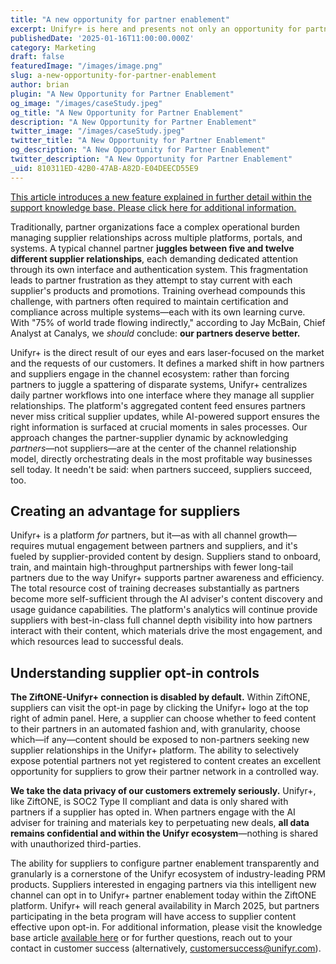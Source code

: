 ```yaml
---
title: "A new opportunity for partner enablement"
excerpt: Unifyr+ is here and presents not only an opportunity for partners to streamline multi-supplier engagement workflows, but for suppliers to enable their partners.
publishedDate: '2025-01-16T11:00:00.000Z'
category: Marketing
draft: false
featuredImage: "/images/image.png"
slug: a-new-opportunity-for-partner-enablement
author: brian
plugin: "A New Opportunity for Partner Enablement"
og_image: "/images/caseStudy.jpeg"
og_title: "A New Opportunity for Partner Enablement"
description: "A New Opportunity for Partner Enablement"
twitter_image: "/images/caseStudy.jpeg"
twitter_title: "A New Opportunity for Partner Enablement"
og_description: "A New Opportunity for Partner Enablement"
twitter_description: "A New Opportunity for Partner Enablement"
_uid: 810311ED-42B0-47AB-A82D-E04DEECD55E9
---
```


[This article introduces a new feature explained in further detail within the support knowledge base. Please click here for additional information.](https://ziftoneadmin.zendesk.com/hc/en-us/articles/360045514172-2025-Updates)

Traditionally, partner organizations face a complex operational burden managing supplier relationships across multiple platforms, portals, and systems. A typical channel partner **juggles between five and twelve different supplier relationships**, each demanding dedicated attention through its own interface and authentication system. This fragmentation leads to partner frustration as they attempt to stay current with each supplier's products and promotions. Training overhead compounds this challenge, with partners often required to maintain certification and compliance across multiple systems—each with its own learning curve. With "75% of world trade flowing indirectly," according to Jay McBain, Chief Analyst at Canalys, we _should_ conclude: **our partners deserve better.**

Unifyr+ is the direct result of our eyes and ears laser-focused on the market and the requests of our customers. It defines a marked shift in how partners and suppliers engage in the channel ecosystem: rather than forcing partners to juggle a spattering of disparate systems, Unifyr+ centralizes daily partner workflows into one interface where they manage all supplier relationships. The platform's aggregated content feed ensures partners never miss critical supplier updates, while AI-powered support ensures the right information is surfaced at crucial moments in sales processes. Our approach changes the partner-supplier dynamic by acknowledging _partners_—not suppliers—are at the center of the channel relationship model, directly orchestrating deals in the most profitable way businesses sell today. It needn't be said: when partners succeed, suppliers succeed, too.

## Creating an advantage for suppliers

Unifyr+ is a platform _for_ partners, but it—as with all channel growth—requires mutual engagement between partners and suppliers, and it's fueled by supplier-provided content by design. Suppliers stand to onboard, train, and maintain high-throughput partnerships with fewer long-tail partners due to the way Unifyr+ supports partner awareness and efficiency. The total resource cost of training decreases substantially as partners become more self-sufficient through the AI adviser's content discovery and usage guidance capabilities. The platform's analytics will continue provide suppliers with best-in-class full channel depth visibility into how partners interact with their content, which materials drive the most engagement, and which resources lead to successful deals.

## Understanding supplier opt-in controls

**The ZiftONE-Unifyr+ connection is disabled by default.** Within ZiftONE, suppliers can visit the opt-in page by clicking the Unifyr+ logo at the top right of admin panel. Here, a supplier can choose whether to feed content to their partners in an automated fashion and, with granularity, choose which—if any—content should be exposed to non-partners seeking new supplier relationships in the Unifyr+ platform. The ability to selectively expose potential partners not yet registered to content creates an excellent opportunity for suppliers to grow their partner network in a controlled way.

**We take the data privacy of our customers extremely seriously.** Unifyr+, like ZiftONE, is SOC2 Type II compliant and data is only shared with partners if a supplier has opted in. When partners engage with the AI adviser for training and materials key to perpetuating new deals, **all data remains confidential and within the Unifyr ecosystem**—nothing is shared with unauthorized third-parties.

The ability for suppliers to configure partner enablement transparently and granularly is a cornerstone of the Unifyr ecosystem of industry-leading PRM products. Suppliers interested in engaging partners via this intelligent new channel can opt in to Unifyr+ partner enablement today within the ZiftONE platform. Unifyr+ will reach general availability in March 2025, but partners participating in the beta program will have access to supplier content effective upon opt-in. For additional information, please visit the knowledge base article [available here](https://ziftoneadmin.zendesk.com/hc/en-us/articles/360045514172-2025-Updates) or for further questions, reach out to your contact in customer success (alternatively, [customersuccess@unifyr.com](mailto:customersuccess@unifyr.com)).
